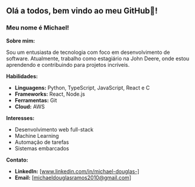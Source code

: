 ## Olá a todos, bem vindo ao meu GitHub🤖!
### Meu nome é **Michael**!
**Sobre mim:**

Sou um entusiasta de tecnologia com foco em desenvolvimento de software. Atualmente, trabalho como estagiário na John Deere, onde estou aprendendo e contribuindo para projetos incríveis.

**Habilidades:**

* **Linguagens:** Python, TypeScript, JavaScript, React e C
* **Frameworks:** React, Node.js
* **Ferramentas:** Git
* **Cloud:** AWS

**Interesses:**

* Desenvolvimento web full-stack
* Machine Learning
* Automação de tarefas
* Sistemas embarcados

**Contato:**

* **LinkedIn:** [www.linkedin.com/in/michael-douglas-]
* **Email:** [michaeldouglasramos2010@gmail.com]

